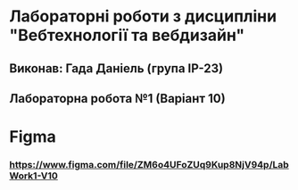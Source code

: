 # Лабораторні роботи з дисципліни "Вебтехнології та вебдизайн"
## Виконав: Гада Даніель (група ІР-23)
## Лабораторна робота №1 (Варіант 10)
# Figma
### https://www.figma.com/file/ZM6o4UFoZUq9Kup8NjV94p/LabWork1-V10
